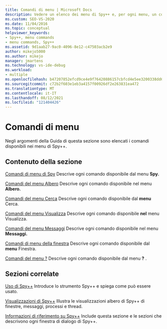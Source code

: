 ```yaml
---
title: Comandi di menu | Microsoft Docs
description: Vedere un elenco dei menu di Spy++ e, per ogni menu, un collegamento a altre informazioni.
ms.custom: SEO-VS-2020
ms.date: 11/04/2016
ms.topic: conceptual
helpviewer_keywords:
- Spy++, menu commands
- menu commands, Spy++
ms.assetid: 9d1aab27-9ac0-4096-8e12-c47503acb2e9
author: mikejo5000
ms.author: mikejo
manager: jmartens
ms.technology: vs-ide-debug
ms.workload:
- multiple
ms.openlocfilehash: b47207852efcd9ce4e9f76420886157cbfcd4e5ee3200338dd65a0990447dc8d
ms.sourcegitcommit: c72b2f603e1eb3a4157f00926df2e263831ea472
ms.translationtype: MT
ms.contentlocale: it-IT
ms.lasthandoff: 08/12/2021
ms.locfileid: "121404426"
---
```

# <a name="menu-commands"></a>Comandi di menu
Negli argomenti della Guida di questa sezione sono elencati i comandi disponibili nei menu di Spy++.

## <a name="in-this-section"></a>Contenuto della sezione
 [Comandi di menu di Spy](../debugger/spy-menu-commands.md) Descrive ogni comando disponibile dal menu **Spy.**

 [Comandi del menu Albero](../debugger/tree-menu-commands.md) Descrive ogni comando disponibile nel menu **Albero.**

 [Comandi del menu Cerca](../debugger/search-menu-commands.md) Descrive ogni comando disponibile dal **menu** Cerca.

 [Comandi del menu Visualizza](../debugger/view-menu-commands.md) Descrive ogni comando disponibile **nel** menu Visualizza.

 [Comandi del menu Messaggi](../debugger/messages-menu-commands.md) Descrive ogni comando disponibile nel menu **Messaggi.**

 [Comandi di menu della finestra](../debugger/window-menu-commands.md) Descrive ogni comando disponibile dal **menu** Finestra.

 [Comandi del menu ?](../debugger/help-menu-commands.md) Descrive ogni comando disponibile dal menu **?** .

## <a name="related-sections"></a>Sezioni correlate
 [Uso di Spy++](../debugger/using-spy-increment.md) Introduce lo strumento Spy++ e spiega come può essere usato.

 [Visualizzazioni di Spy++](../debugger/spy-increment-views.md) Illustra le visualizzazioni albero di Spy++ di finestre, messaggi, processi e thread.

 [Informazioni di riferimento su Spy++](../debugger/spy-increment-reference.md) Include questa sezione e le sezioni che descrivono ogni finestra di dialogo di Spy++.